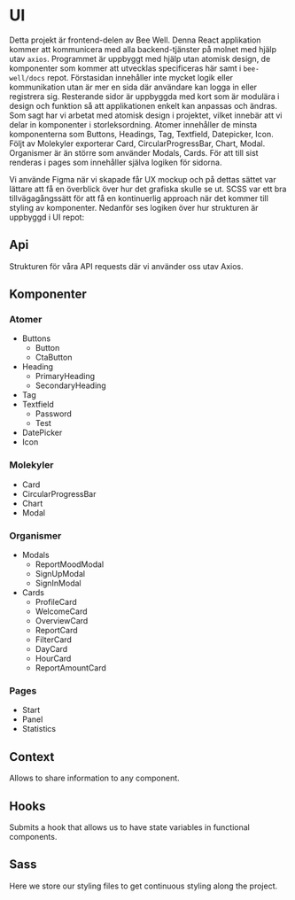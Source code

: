 # UI
Detta projekt är frontend-delen av Bee Well. Denna React applikation kommer att kommunicera med alla backend-tjänster på molnet med hjälp utav `axios`. Programmet är uppbyggt med hjälp utan atomisk design, de komponenter som kommer att utvecklas specificeras här samt i `bee-well/docs` repot. Förstasidan innehåller inte mycket logik eller kommunikation utan är mer en sida där användare kan logga in eller registrera sig. Resterande sidor är uppbyggda med kort som är modulära i design och funktion så att applikationen enkelt kan anpassas och ändras. Som sagt har vi arbetat med atomisk design i projektet, vilket innebär att vi delar in komponenter i storleksordning. Atomer innehåller de minsta komponenterna som Buttons, Headings, Tag, Textfield, Datepicker, Icon. Följt av Molekyler exporterar Card, CircularProgressBar, Chart, Modal. Organismer är än större som använder Modals, Cards. För att till sist renderas i pages som innehåller själva logiken för sidorna.

Vi använde Figma när vi skapade får UX mockup och på dettas sättet var lättare att få en överblick över hur det grafiska skulle se ut. SCSS var ett bra tillvägagångssätt för att få en kontinuerlig approach när det kommer till styling av komponenter. Nedanför ses logiken över hur strukturen är uppbyggd i UI repot: 

## Api 

Strukturen för våra API requests där vi använder oss utav Axios. 

## Komponenter
### Atomer
* Buttons 
  * Button 
  * CtaButton 
* Heading 
  * PrimaryHeading 
  * SecondaryHeading 
* Tag 
* Textfield 
  * Password 
  * Test 
* DatePicker 
* Icon 
### Molekyler
* Card 
* CircularProgressBar 
* Chart 
* Modal 
### Organismer
* Modals
  * ReportMoodModal 
  * SignUpModal 
  * SignInModal 
* Cards
  * ProfileCard 
  * WelcomeCard 
  * OverviewCard 
  * ReportCard 
  * FilterCard 
  * DayCard 
  * HourCard 
  * ReportAmountCard 
### Pages
* Start 
* Panel 
* Statistics 

## Context

Allows to share information to any component. 

## Hooks

Submits a hook that allows us to have state variables in functional components.

## Sass

Here we store our styling files to get continuous styling along the project. 
